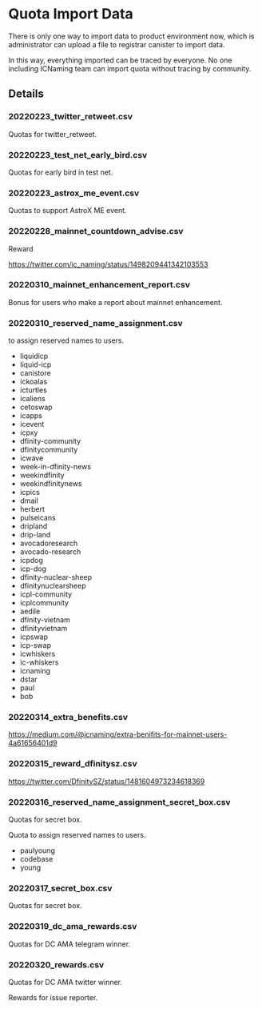 # Quota Import Data

There is only one way to import data to product environment now, which is administrator can upload a file to registrar
canister to import data.

In this way, everything imported can be traced by everyone. No one including ICNaming team can import quota without
tracing by community.

## Details

### 20220223_twitter_retweet.csv

Quotas for twitter_retweet.

### 20220223_test_net_early_bird.csv

Quotas for early bird in test net.

### 20220223_astrox_me_event.csv

Quotas to support AstroX ME event.

### 20220228_mainnet_countdown_advise.csv

Reward

https://twitter.com/ic_naming/status/1498209441342103553

### 20220310_mainnet_enhancement_report.csv

Bonus for users who make a report about mainnet enhancement.

### 20220310_reserved_name_assignment.csv

to assign reserved names to users.

- liquidicp
- liquid-icp
- canistore
- ickoalas
- icturtles
- icaliens
- cetoswap
- icapps
- icevent
- icpxy
- dfinity-community
- dfinitycommunity
- icwave
- week-in-dfinity-news
- weekindfinity
- weekindfinitynews
- icpics
- dmail
- herbert
- pulseicans
- dripland
- drip-land
- avocadoresearch
- avocado-research
- icpdog
- icp-dog
- dfinity-nuclear-sheep
- dfinitynuclearsheep
- icpl-community
- icplcommunity
- aedile
- dfinity-vietnam
- dfinityvietnam
- icpswap
- icp-swap
- icwhiskers
- ic-whiskers
- icnaming
- dstar
- paul
- bob

### 20220314_extra_benefits.csv

https://medium.com/@icnaming/extra-benifits-for-mainnet-users-4a61656401d9

### 20220315_reward_dfinitysz.csv

https://twitter.com/DfinitySZ/status/1481604973234618369

### 20220316_reserved_name_assignment_secret_box.csv

Quotas for secret box.

Quota to assign reserved names to users.

- paulyoung
- codebase
- young

### 20220317_secret_box.csv

Quotas for secret box.

### 20220319_dc_ama_rewards.csv

Quotas for DC AMA telegram winner.

### 20220320_rewards.csv

Quotas for DC AMA twitter winner.

Rewards for issue reporter.